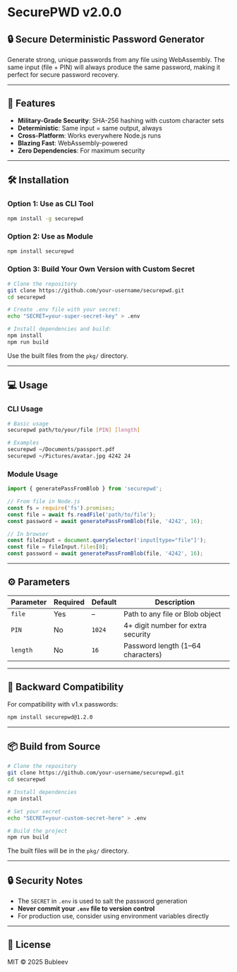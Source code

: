 # SecurePWD v2.0.0

## 🔒 Secure Deterministic Password Generator

Generate strong, unique passwords from any file using WebAssembly. The same input (file + PIN) will always produce the same password, making it perfect for secure password recovery.

---

## 🚀 Features

- **Military-Grade Security**: SHA-256 hashing with custom character sets  
- **Deterministic**: Same input = same output, always  
- **Cross-Platform**: Works everywhere Node.js runs  
- **Blazing Fast**: WebAssembly-powered  
- **Zero Dependencies**: For maximum security  

---

## 🛠 Installation

### Option 1: Use as CLI Tool

```bash
npm install -g securepwd
```

### Option 2: Use as Module

```bash
npm install securepwd
```

### Option 3: Build Your Own Version with Custom Secret

```bash
# Clone the repository
git clone https://github.com/your-username/securepwd.git
cd securepwd

# Create .env file with your secret:
echo "SECRET=your-super-secret-key" > .env

# Install dependencies and build:
npm install
npm run build
```

Use the built files from the `pkg/` directory.

---

## 💻 Usage

### CLI Usage

```bash
# Basic usage
securepwd path/to/your/file [PIN] [length]

# Examples
securepwd ~/Documents/passport.pdf
securepwd ~/Pictures/avatar.jpg 4242 24
```

### Module Usage

```js
import { generatePassFromBlob } from 'securepwd';

// From file in Node.js
const fs = require('fs').promises;
const file = await fs.readFile('path/to/file');
const password = await generatePassFromBlob(file, '4242', 16);

// In browser
const fileInput = document.querySelector('input[type="file"]');
const file = fileInput.files[0];
const password = await generatePassFromBlob(file, '4242', 16);
```

---

## ⚙️ Parameters

| Parameter | Required | Default | Description                         |
|-----------|----------|---------|-------------------------------------|
| `file`    | Yes      | –       | Path to any file or Blob object     |
| `PIN`     | No       | `1024`  | 4+ digit number for extra security  |
| `length`  | No       | `16`    | Password length (1–64 characters)   |

---

## 🔄 Backward Compatibility

For compatibility with v1.x passwords:

```bash
npm install securepwd@1.2.0
```

---

## 📦 Build from Source

```bash
# Clone the repository
git clone https://github.com/your-username/securepwd.git
cd securepwd

# Install dependencies
npm install

# Set your secret
echo "SECRET=your-custom-secret-here" > .env

# Build the project
npm run build
```

The built files will be in the `pkg/` directory.

---

## 🔒 Security Notes

- The `SECRET` in `.env` is used to salt the password generation  
- **Never commit your `.env` file to version control**  
- For production use, consider using environment variables directly  

---

## 📄 License

MIT © 2025 Bubleev
